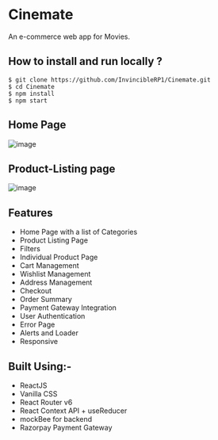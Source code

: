 # Cinemate

An e-commerce web app for Movies.

## How to install and run locally ?

```
$ git clone https://github.com/InvincibleRP1/Cinemate.git
$ cd Cinemate
$ npm install
$ npm start
```

## Home Page

![image](https://ik.imagekit.io/qsdtqu5hp/Cinemate-home.png?updatedAt=1685806638140)

## Product-Listing page

![image](https://ik.imagekit.io/qsdtqu5hp/Cinemate-product-listing.png?updatedAt=1685806637990)

## Features
- Home Page with a list of Categories
- Product Listing Page
- Filters 
- Individual Product Page
- Cart Management
- Wishlist Management
- Address Management
- Checkout
- Order Summary
- Payment Gateway Integration
- User Authentication
- Error Page
- Alerts and Loader
- Responsive

## Built Using:-
- ReactJS
- Vanilla CSS
- React Router v6
- React Context API + useReducer
- mockBee for backend
- Razorpay Payment Gateway




